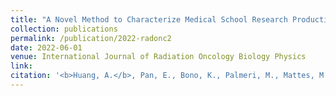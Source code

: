 ```yaml
---
title: "A Novel Method to Characterize Medical School Research Productivity Among Radiation Oncology Residents."
collection: publications
permalink: /publication/2022-radonc2
date: 2022-06-01
venue: International Journal of Radiation Oncology Biology Physics
link: 
citation: '<b>Huang, A.</b>, Pan, E., Bono, K., Palmeri, M., Mattes, M. D., Lin, L. L., Gunther, J. R. (2022). A Novel Method to Characterize Medical School Research Productivity Among Radiation Oncology Residents. <i>Int J Radiat Oncol Biol Phys.</i> (accepted)'
---
```

